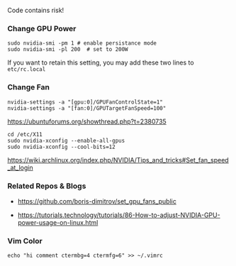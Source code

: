 Code contains risk!

### Change GPU Power
```
sudo nvidia-smi -pm 1 # enable persistance mode
sudo nvidia-smi -pl 200  # set to 200W
```

If you want to retain this setting, you may add these two lines to `etc/rc.local`
### Change Fan


```
nvidia-settings -a "[gpu:0]/GPUFanControlState=1"
nvidia-settings -a "[fan:0]/GPUTargetFanSpeed=100"
```

https://ubuntuforums.org/showthread.php?t=2380735
```
cd /etc/X11
sudo nvidia-xconfig --enable-all-gpus
sudo nvidia-xconfig --cool-bits=12
```
https://wiki.archlinux.org/index.php/NVIDIA/Tips_and_tricks#Set_fan_speed_at_login


### Related Repos & Blogs

- https://github.com/boris-dimitrov/set_gpu_fans_public

- https://tutorials.technology/tutorials/86-How-to-adjust-NVIDIA-GPU-power-usage-on-linux.html


### Vim Color 
```
echo "hi comment ctermbg=4 ctermfg=6" >> ~/.vimrc
```
